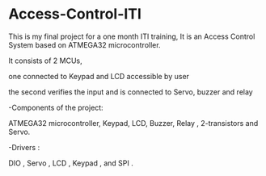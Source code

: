 # Access-Control-ITI
This is my final project for a one month ITI training, It is an Access Control System based on ATMEGA32 microcontroller.

It consists of 2 MCUs, 

one connected to Keypad and LCD accessible by user 

the second verifies the input and is connected to Servo, buzzer and relay

-Components of the project:

ATMEGA32 microcontroller, Keypad, LCD, Buzzer, Relay , 2-transistors and Servo.

-Drivers :

DIO , Servo , LCD , Keypad , and SPI .
